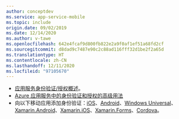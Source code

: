 ```yaml
---
author: conceptdev
ms.service: app-service-mobile
ms.topic: include
origin.date: 09/02/2019
ms.date: 12/14/2020
ms.author: v-tawe
ms.openlocfilehash: 642e4fcaf9d800fb822e2a9f0af1ef51a68fd2cf
ms.sourcegitcommit: d8dad9c7487e90c2c88ad116fff32d1be2f2a65d
ms.translationtype: HT
ms.contentlocale: zh-CN
ms.lasthandoff: 12/11/2020
ms.locfileid: "97105670"
---
```

<!-- * [Tutorial: Authenticate and authorize users end-to-end in Azure App Service](../articles/app-service/tutorial-auth-aad.md) -->

* [应用服务身份验证/授权概述](../articles/app-service/overview-authentication-authorization.md)。
* [Azure 应用服务中的身份验证和授权的高级用法](../articles/app-service/app-service-authentication-how-to.md)
* 向以下移动应用添加身份验证：[iOS][ios-get-started-users]、[Android][android-get-started-users]、[Windows Universal][windows-get-started-users]、[Xamarin.Android][xamarin-android-get-started-users]、[Xamarin.iOS][xamarin-ios-get-started-users]、[Xamarin.Forms][xamarin-forms-get-started-users]、[Cordova][cordova-get-started-users]。  

[android-get-started-users]: https://docs.microsoft.com/previous-versions/azure/app-service-mobile/app-service-mobile-android-get-started-users
[cordova-get-started-users]: https://docs.microsoft.com/previous-versions/azure/app-service-mobile/app-service-mobile-cordova-get-started-users
[windows-get-started-users]: https://docs.microsoft.com/previous-versions/azure/app-service-mobile/app-service-mobile-windows-store-dotnet-get-started-users
[xamarin-ios-get-started-users]: https://docs.microsoft.com/previous-versions/azure/app-service-mobile/app-service-mobile-xamarin-ios-get-started-users
[xamarin-android-get-started-users]: https://docs.microsoft.com/previous-versions/azure/app-service-mobile/app-service-mobile-xamarin-android-get-started-users
[ios-get-started-users]: https://docs.microsoft.com/previous-versions/azure/app-service-mobile/app-service-mobile-ios-get-started-users
[xamarin-forms-get-started-users]: https://docs.microsoft.com/previous-versions/azure/app-service-mobile/app-service-mobile-xamarin-forms-get-started-users